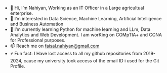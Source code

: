 - 👋 Hi, I’m Nahiyan, Working as an IT Officer in a Large agricultual enterprise.
- 👀 I’m interested in Data Science, Machine Learning, Artificial Intelligence and Business Automation
- 🌱 I’m currently learning Python for machine learning and LLm, Data Analytics and Web Development. I am worKing on COMpTIA+ and CCNA for Professional purposes.
- 📫 Reach me on faisal.nahiyan@gmail.com
- ⚡ Fun fact: I Have lost access to all my github repositories from 2019-2024, cause my university took access of the email ID i used for the Git Profile.

<!---
PavelNahiyan/PavelNahiyan is a ✨ special ✨ repository because its `README.md` (this file) appears on your GitHub profile.
You can click the Preview link to take a look at your changes.
--->
